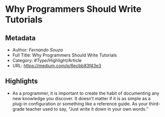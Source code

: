 # Why Programmers Should Write Tutorials

## Metadata

* Author: *Fernando Souza*
* Full Title: Why Programmers Should Write Tutorials
* Category: #Type/Highlight/Article
* URL: https://medium.com/p/6ecbb83f43e3

## Highlights

* As a programmer, it is important to create the habit of documenting any new knowledge you discover. It doesn’t matter if it is as simple as a plug-in configuration or something like a reference guide. As your third-grade teacher used to say, “Just write it down in your own words.”
